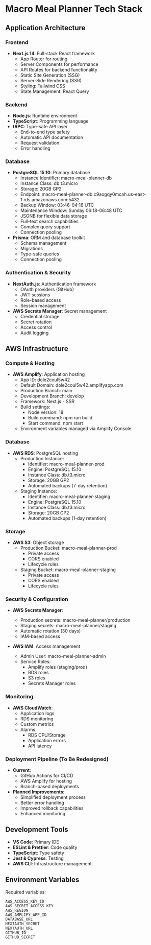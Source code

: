 # Macro Meal Planner Tech Stack

## Application Architecture

### Frontend
- **Next.js 14**: Full-stack React framework
  - App Router for routing
  - Server Components for performance
  - API Routes for backend functionality
  - Static Site Generation (SSG)
  - Server-Side Rendering (SSR)
  - Styling: Tailwind CSS
  - State Management: React Query

### Backend
- **Node.js**: Runtime environment
- **TypeScript**: Programming language
- **tRPC**: Type-safe API layer
  - End-to-end type safety
  - Automatic API documentation
  - Request validation
  - Error handling

### Database
- **PostgreSQL 15.10**: Primary database
  - Instance Identifier: macro-meal-planner-db
  - Instance Class: db.t3.micro
  - Storage: 20GB GP2
  - Endpoint: macro-meal-planner-db.c9aogqy0mcah.us-east-1.rds.amazonaws.com:5432
  - Backup Window: 03:46-04:16 UTC
  - Maintenance Window: Sunday 06:18-06:48 UTC
  - JSONB for flexible data storage
  - Full-text search capabilities
  - Complex query support
  - Connection pooling
- **Prisma**: ORM and database toolkit
  - Schema management
  - Migrations
  - Type-safe queries
  - Connection pooling

### Authentication & Security
- **NextAuth.js**: Authentication framework
  - OAuth providers (GitHub)
  - JWT sessions
  - Role-based access
  - Session management
- **AWS Secrets Manager**: Secret management
  - Credential storage
  - Secret rotation
  - Access control
  - Audit logging

## AWS Infrastructure

### Compute & Hosting
- **AWS Amplify**: Application hosting
  - App ID: dole2coul5w42
  - Default Domain: dole2coul5w42.amplifyapp.com
  - Production Branch: main
  - Development Branch: develop
  - Framework: Next.js - SSR
  - Build settings:
    - Node version: 18
    - Build command: npm run build
    - Start command: npm start
  - Environment variables managed via Amplify Console

### Database
- **AWS RDS**: PostgreSQL hosting
  - Production Instance:
    - Identifier: macro-meal-planner-prod
    - Engine: PostgreSQL 15.10
    - Instance Class: db.t3.micro
    - Storage: 20GB GP2
    - Automated backups (7-day retention)
  - Staging Instance:
    - Identifier: macro-meal-planner-staging
    - Engine: PostgreSQL 15.10
    - Instance Class: db.t3.micro
    - Storage: 20GB GP2
    - Automated backups (1-day retention)

### Storage
- **AWS S3**: Object storage
  - Production Bucket: macro-meal-planner-prod
    - Private access
    - CORS enabled
    - Lifecycle rules
  - Staging Bucket: macro-meal-planner-staging
    - Private access
    - CORS enabled
    - Lifecycle rules

### Security & Configuration
- **AWS Secrets Manager**:
  - Production secrets: macro-meal-planner/production
  - Staging secrets: macro-meal-planner/staging
  - Automatic rotation (30 days)
  - IAM-based access

- **AWS IAM**: Access management
  - Admin User: macro-meal-planner-admin
  - Service Roles:
    - Amplify roles (staging/prod)
    - RDS roles
    - S3 roles
    - Secrets Manager roles

### Monitoring
- **AWS CloudWatch**:
  - Application logs
  - RDS monitoring
  - Custom metrics
  - Alarms:
    - RDS CPU/Storage
    - Application errors
    - API latency

### Deployment Pipeline (To Be Redesigned)
- **Current**:
  - GitHub Actions for CI/CD
  - AWS Amplify for hosting
  - Branch-based deployments
- **Planned Improvements**:
  - Simplified deployment process
  - Better error handling
  - Improved rollback capabilities
  - Enhanced monitoring

## Development Tools
- **VS Code**: Primary IDE
- **ESLint & Prettier**: Code quality
- **TypeScript**: Type safety
- **Jest & Cypress**: Testing
- **AWS CLI**: Infrastructure management

## Environment Variables
Required variables:
```
AWS_ACCESS_KEY_ID
AWS_SECRET_ACCESS_KEY
AWS_REGION
AWS_AMPLIFY_APP_ID
DATABASE_URL
NEXTAUTH_SECRET
NEXTAUTH_URL
GITHUB_ID
GITHUB_SECRET
